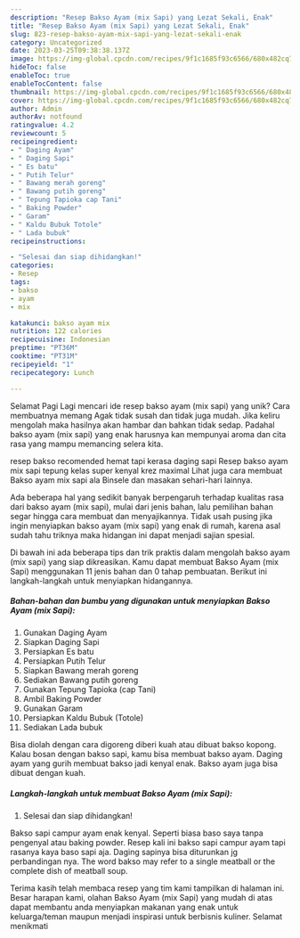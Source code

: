 ```yaml
---
description: "Resep Bakso Ayam (mix Sapi) yang Lezat Sekali, Enak"
title: "Resep Bakso Ayam (mix Sapi) yang Lezat Sekali, Enak"
slug: 823-resep-bakso-ayam-mix-sapi-yang-lezat-sekali-enak
category: Uncategorized
date: 2023-03-25T09:38:38.137Z
image: https://img-global.cpcdn.com/recipes/9f1c1685f93c6566/680x482cq70/bakso-ayam-mix-sapi-foto-resep-utama.jpg
hideToc: false
enableToc: true
enableTocContent: false
thumbnail: https://img-global.cpcdn.com/recipes/9f1c1685f93c6566/680x482cq70/bakso-ayam-mix-sapi-foto-resep-utama.jpg
cover: https://img-global.cpcdn.com/recipes/9f1c1685f93c6566/680x482cq70/bakso-ayam-mix-sapi-foto-resep-utama.jpg
author: Admin
authorAv: notfound
ratingvalue: 4.2
reviewcount: 5
recipeingredient:
- " Daging Ayam"
- " Daging Sapi"
- " Es batu"
- " Putih Telur"
- " Bawang merah goreng"
- " Bawang putih goreng"
- " Tepung Tapioka cap Tani"
- " Baking Powder"
- " Garam"
- " Kaldu Bubuk Totole"
- " Lada bubuk"
recipeinstructions:

- "Selesai dan siap dihidangkan!"
categories:
- Resep
tags:
- bakso
- ayam
- mix

katakunci: bakso ayam mix 
nutrition: 122 calories
recipecuisine: Indonesian
preptime: "PT36M"
cooktime: "PT31M"
recipeyield: "1"
recipecategory: Lunch

---
```



Selamat Pagi Lagi mencari ide resep bakso ayam (mix sapi) yang unik? Cara membuatnya memang Agak tidak susah dan tidak juga mudah. Jika keliru mengolah maka hasilnya akan hambar dan bahkan tidak sedap. Padahal bakso ayam (mix sapi) yang enak harusnya kan mempunyai aroma dan cita rasa yang mampu memancing selera kita.


resep bakso recomended hemat tapi kerasa daging sapi Resep bakso ayam mix sapi tepung kelas super kenyal krez maximal Lihat juga cara membuat Bakso ayam mix sapi ala Binsele dan masakan sehari-hari lainnya.

Ada beberapa hal yang sedikit banyak berpengaruh terhadap kualitas rasa dari bakso ayam (mix sapi), mulai dari jenis bahan, lalu pemilihan bahan segar hingga cara membuat dan menyajikannya. Tidak usah pusing jika ingin menyiapkan bakso ayam (mix sapi) yang enak di rumah, karena asal sudah tahu triknya maka hidangan ini dapat menjadi sajian spesial.


Di bawah ini ada beberapa tips dan trik praktis dalam mengolah bakso ayam (mix sapi) yang siap dikreasikan. Kamu dapat membuat Bakso Ayam (mix Sapi) menggunakan 11 jenis bahan dan 0 tahap pembuatan. Berikut ini langkah-langkah untuk menyiapkan hidangannya.

<!--inarticleads1-->

##### Bahan-bahan dan bumbu yang digunakan untuk menyiapkan Bakso Ayam (mix Sapi):

1. Gunakan  Daging Ayam
1. Siapkan  Daging Sapi
1. Persiapkan  Es batu
1. Persiapkan  Putih Telur
1. Siapkan  Bawang merah goreng
1. Sediakan  Bawang putih goreng
1. Gunakan  Tepung Tapioka (cap Tani)
1. Ambil  Baking Powder
1. Gunakan  Garam
1. Persiapkan  Kaldu Bubuk (Totole)
1. Sediakan  Lada bubuk


Bisa diolah dengan cara digoreng diberi kuah atau dibuat bakso kopong. Kalau bosan dengan bakso sapi, kamu bisa membuat bakso ayam. Daging ayam yang gurih membuat bakso jadi kenyal enak. Bakso ayam juga bisa dibuat dengan kuah. 

<!--inarticleads2-->

##### Langkah-langkah untuk membuat Bakso Ayam (mix Sapi):


1. Selesai dan siap dihidangkan!

Bakso sapi campur ayam enak kenyal. Seperti biasa baso saya tanpa pengenyal atau baking powder. Resep kali ini bakso sapi campur ayam tapi rasanya kaya baso sapi aja. Daging sapinya bisa diturunkan jg perbandingan nya. The word bakso may refer to a single meatball or the complete dish of meatball soup. 

Terima kasih telah membaca resep yang tim kami tampilkan di halaman ini. Besar harapan kami, olahan Bakso Ayam (mix Sapi) yang mudah di atas dapat membantu anda menyiapkan makanan yang enak untuk keluarga/teman maupun menjadi inspirasi untuk berbisnis kuliner. Selamat menikmati
